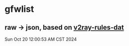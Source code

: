 # gfwlist
## raw -> json, based on [v2ray-rules-dat](https://github.com/Loyalsoldier/v2ray-rules-dat)
Sun Oct 20 12:00:53 AM CST 2024

